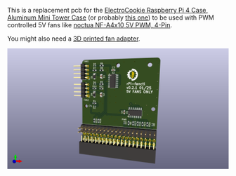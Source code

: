 This is a replacement pcb for the [ElectroCookie Raspberry Pi 4 Case, Aluminum Mini Tower Case](https://www.amazon.de/dp/B09R6TZCQ8) (or probably [this one](https://www.amazon.de/dp/B09QG349ZL)) to be used with PWM controlled 5V fans like [noctua NF-A4x10 5V PWM, 4-Pin](https://www.amazon.de/dp/B07DXS86G7).

You might also need a [3D printed fan adapter](https://www.thingiverse.com/thing:2995904).

![Blessed be the machine.](./rPi-fanctl.png)
